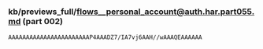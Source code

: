 ### kb/previews_full/flows__personal_account@auth.har.part055.md (part 002)

```md
AAAAAAAAAAAAAAAAAAAAAAAP4AAADZ7/IA7vj6AAH//wAAAQEAAAAAA
```

```
